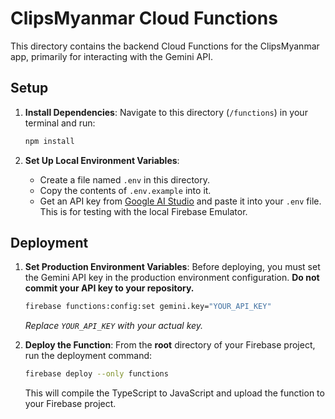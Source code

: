 # ClipsMyanmar Cloud Functions

This directory contains the backend Cloud Functions for the ClipsMyanmar app, primarily for interacting with the Gemini API.

## Setup

1.  **Install Dependencies**: Navigate to this directory (`/functions`) in your terminal and run:
    ```bash
    npm install
    ```

2.  **Set Up Local Environment Variables**:
    -   Create a file named `.env` in this directory.
    -   Copy the contents of `.env.example` into it.
    -   Get an API key from [Google AI Studio](https://makersuite.google.com/app/apikey) and paste it into your `.env` file. This is for testing with the local Firebase Emulator.

## Deployment

1.  **Set Production Environment Variables**: Before deploying, you must set the Gemini API key in the production environment configuration. **Do not commit your API key to your repository.**
    ```bash
    firebase functions:config:set gemini.key="YOUR_API_KEY"
    ```
    *Replace `YOUR_API_KEY` with your actual key.*

2.  **Deploy the Function**: From the **root** directory of your Firebase project, run the deployment command:
    ```bash
    firebase deploy --only functions
    ```
    This will compile the TypeScript to JavaScript and upload the function to your Firebase project.
    
